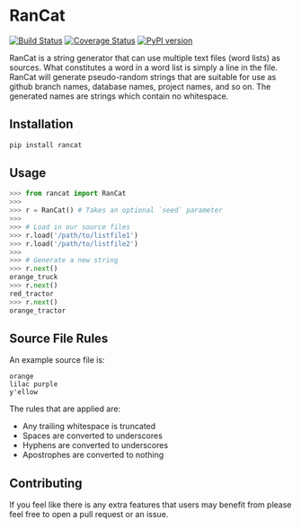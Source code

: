 # RanCat

[![Build Status](https://travis-ci.org/mattjegan/rancat.svg?branch=develop)](https://travis-ci.org/mattjegan/rancat) [![Coverage Status](https://coveralls.io/repos/github/mattjegan/rancat/badge.svg?branch=master)](https://coveralls.io/github/mattjegan/rancat?branch=master) [![PyPI version](https://badge.fury.io/py/rancat.svg)](https://badge.fury.io/py/rancat)

RanCat is a string generator that can use multiple text files (word lists) as sources. What constitutes a word in a word list is simply a line in the file. RanCat will generate pseudo-random strings that are suitable for use as github branch names, database names, project names, and so on. The generated names are strings which contain no whitespace.

## Installation

```bash
pip install rancat
```

## Usage

```python
>>> from rancat import RanCat
>>>
>>> r = RanCat() # Takes an optional `seed` parameter
>>>
>>> # Load in our source files
>>> r.load('/path/to/listfile1')
>>> r.load('/path/to/listfile2')
>>>
>>> # Generate a new string
>>> r.next()
orange_truck
>>> r.next()
red_tractor
>>> r.next()
orange_tractor
```

## Source File Rules

An example source file is:

```
orange
lilac purple
y'ellow
```

The rules that are applied are:

* Any trailing whitespace is truncated
* Spaces are converted to underscores
* Hyphens are converted to underscores
* Apostrophes are converted to nothing

## Contributing

If you feel like there is any extra features that users may benefit from please feel free to open a pull request or an issue.

